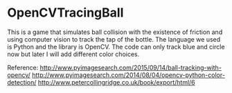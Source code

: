 # OpenCVTracingBall
This is a game that simulates ball collision with the existence of friction and using computer vision to track the tap of the bottle. The language we used is Python and the library is OpenCV. The code can only track blue and circle now but later I will add different color choices.

Reference:
http://www.pyimagesearch.com/2015/09/14/ball-tracking-with-opencv/
http://www.pyimagesearch.com/2014/08/04/opencv-python-color-detection/
http://www.petercollingridge.co.uk/book/export/html/6
